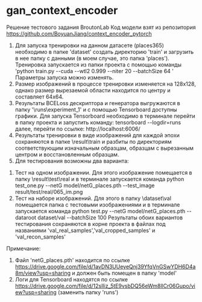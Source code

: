 # gan_context_encoder
Решение тестового задания BroutonLab
Код модели взят из репозитория https://github.com/BoyuanJiang/context_encoder_pytorch

1. Для запуска тренировки на данном датасете (places365) необходимо в папке 'dataset' создать директорию 'train' и загрузить в нее папку с данными (в моем случае, это папка 'places'). Тренировка запускается из папки проекта с помощью команды 
 'python train.py --cuda --wtl2 0.999 --niter 20  --batchSize 64 '
 Параметры запуска можно изменять. 
2. Размер изображений в процессе тренировки изменяется на 128х128, однако размер вырезаемой области находится по центру и составляет 64х64.
3. Результаты BCELoss дескриптора и генератора выгружаются в папку '\runs\experiment_1' и с помощью Tensorboard доступны графики. Для запуска Tensorboard необходимо в терминале перейти в папку проекта и запустить команду: tensorboard --logdir=runs далее, перейти по ссылке: http://localhost:6006/
4. Результаты тренировки в виде изображений для каждой эпохи сохраняются в папке \result\train и разбиты по директориям соответствующим изначальным образцам, образцам с вырезанным центром и восстановленным образцам.
5. Для тестирования возможны два варианта:
  1) Тест на одном изображении. Для этого изображение помещается в папку \result\test\real и в терминале запускается команда 
  python test_one.py --netG model/netG_places.pth --test_image result/test/real/065_im.png 
  2) Тест на наборе изображений. Для этого в папку \dataset\val помещается папка с тестовыми изображениями и в терминале запускается команда 
  python test.py --netG model/netG_places.pth --dataroot dataset/val --batchSize 100
  Результаты обоих вариантов тестирования сохраняются в корне проекта в файлах под названиями 'val_real_samples','val_cropped_samples' и 'val_recon_samples'

Примечание: 
1. Файл 'netG_places.pth' находится по ссылке https://drive.google.com/file/d/1avDN3UUeyeQnj39YfqVnGSwYDH6D4a8m/view?usp=sharing и должен быть помещен в папку 'model' 
2. Логи для Tensorboard находятся по ссылке https://drive.google.com/file/d/12slIiz_5tE9vsbDQ56eWm8llCr06Gupo/view?usp=sharing (заменить папку 'runs') 
